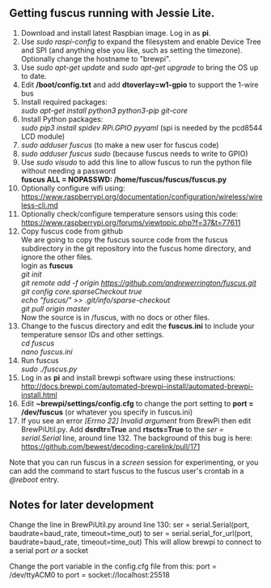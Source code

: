 ## Getting fuscus running with Jessie Lite.
1. Download and install latest Raspbian image.  Log in as **pi**.
2. Use *sudo raspi-config* to expand the filesystem and enable Device Tree and SPI (and anything else you like, such as setting the timezone).  Optionally change the hostname to "brewpi".
3. Use *sudo apt-get update* and *sudo apt-get upgrade* to bring the OS up to date.
4. Edit **/boot/config.txt** and add **dtoverlay=w1-gpio** to support the 1-wire bus
5. Install required packages:  
*sudo apt-get install python3 python3-pip git-core*
6. Install Python packages:  
*sudo pip3 install spidev RPi.GPIO pyyaml* (spi is needed by the pcd8544 LCD module)
7. *sudo adduser fuscus* (to make a new user for fuscus code)
8. *sudo adduser fuscus sudo* (because fuscus needs to write to GPIO)
9. Use *sudo visudo* to add this line to allow fuscus to run the python file without needing a password  
**fuscus ALL = NOPASSWD: /home/fuscus/fuscus/fuscus.py**
10. Optionally configure wifi using:  
https://www.raspberrypi.org/documentation/configuration/wireless/wireless-cli.md
11. Optionally check/configure temperature sensors using this code:  
https://www.raspberrypi.org/forums/viewtopic.php?f=37&t=77611
12. Copy fuscus code from github  
We are going to copy the fuscus source code from the fuscus subdirectory in the git repository into the fuscus home directory, and ignore the other files.  
login as **fuscus**  
*git init*  
*git remote add -f origin https://github.com/andrewerrington/fuscus.git*  
*git config core.sparseCheckout true*  
*echo "fuscus/" >> .git/info/sparse-checkout*  
*git pull origin master*  
Now the source is in /fuscus, with no docs or other files.
13. Change to the fuscus directory and edit the **fuscus.ini** to include your temperature sensor IDs and other settings.  
*cd fuscus*  
*nano fuscus.ini*
14. Run fuscus  
*sudo ./fuscus.py*
15. Log in as **pi** and install brewpi software using these instructions:  
http://docs.brewpi.com/automated-brewpi-install/automated-brewpi-install.html
16. Edit **~brewpi/settings/config.cfg** to change the port setting to **port = /dev/fuscus** (or whatever you specify in fuscus.ini)
17. If you see an error *[Errno 22] Invalid argument* from BrewPi then edit BrewPiUtil.py.  Add **dsrdtr=True** and **rtscts=True** to the *ser = serial.Serial* line, around line 132.  The background of this bug is here:  
https://github.com/bewest/decoding-carelink/pull/171  

Note that you can run fuscus in a *screen* session for experimenting, or you can add the command to start fuscus to the fuscus user's crontab in a *@reboot* entry.  

## Notes for later development
Change the line in BrewPiUtil.py around line 130:
ser = serial.Serial(port, baudrate=baud_rate, timeout=time_out)
to
ser = serial.serial_for_url(port, baudrate=baud_rate, timeout=time_out)
This will allow brewpi to connect to a serial port *or* a socket

Change the port variable in the config.cfg file from this:
port = /dev/ttyACM0
to
port = socket://localhost:25518

